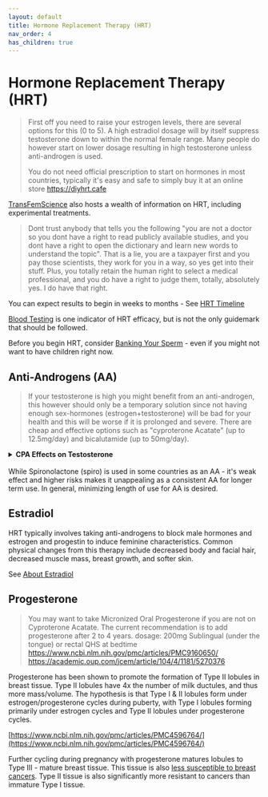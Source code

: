 ```yaml
---
layout: default
title: Hormone Replacement Therapy (HRT)
nav_order: 4
has_children: true
---
```


# Hormone Replacement Therapy (HRT)

> First off you need to raise your estrogen levels, there are several options for this (0 to 5). A high 
estradiol dosage will by itself suppress testosterone down to within the normal female range. Many 
people do however start on lower dosage resulting in high testosterone unless anti-androgen is used. 
>
> You do not need official prescription to start on hormones in most countries, typically it's easy and safe 
to simply buy it at an online store https://diyhrt.cafe

[TransFemScience](https://transfemscience.org/articles/) also hosts a wealth of information on HRT, including experimental treatments.

> Dont trust anybody that tells you the following "you are not a doctor so you dont have a right to read publicly available studies, and you dont have a right to open the dictionary and learn new words to understand the topic". That is a lie, you are a taxpayer first and you pay those scientists, they work for you in a way, so yes get into their stuff. Plus, you totally retain the human right to select a medical professional, and you do have a right to judge them, totally, absolutely yes. I do have that right.

You can expect results to begin in weeks to months - See [HRT Timeline](TIMELINE)

[Blood Testing](TESTING) is one indicator of HRT efficacy, but is not the only guidemark that should be followed.

Before you begin HRT, consider [Banking Your Sperm](BANKING) - even if you might not want to have children right now.

## Anti-Androgens (AA)
> If your testosterone is high you might benefit from an anti-androgen, this however should only be a 
temporary solution since not having enough sex-hormones (estrogen+testosterone) will be bad for your 
health and this will be worse if it is prolonged and severe. There are cheap and effective options such as
"cyproterone Acatate" (up to 12.5mg/day) and bicalutamide (up to 50mg/day).

<details>
<summary><b>CPA Effects on Testosterone</font></b></summary>

![](../media/cyproterone_acetate_1.png)

</details>

<br>
While Spironolactone (spiro) is used in some countries as an AA - it's weak effect and higher risks makes it unappealing as a consistent AA for longer term use. In general, minimizing length of use for AA is desired.

## Estradiol

HRT typically involves taking anti-androgens to block male hormones and estrogen and progestin to induce feminine characteristics. Common physical changes from this therapy include decreased body and facial hair, decreased muscle mass, breast growth, and softer skin.

See [About Estradiol](ESTRADIOL)

## Progesterone
> You may want to take Micronized Oral Progesterone if you are not on Cyproterone Acatate. The 
current recommendation is to add progesterone after 2 to 4 years.
dosage: 200mg Sublingual (under the tongue) or rectal QHS at bedtime
https://www.ncbi.nlm.nih.gov/pmc/articles/PMC9160650/
https://academic.oup.com/jcem/article/104/4/1181/5270376

Progesterone has been shown to promote the formation of Type II lobules in breast tissue. Type II lobules have 4x the number of milk ductules, and thus more mass/volume. The hypothesis is that Type I & II lobules form under estrogen/progesterone cycles during puberty, with Type I lobules forming primarily under estrogen cycles and Type II lobules under progesterone cycles.

[https://www.ncbi.nlm.nih.gov/pmc/articles/PMC4596764/](https://www.ncbi.nlm.nih.gov/pmc/articles/PMC4596764/)

Further cycling during pregnancy with progesterone matures lobules to Type III - mature breast tissue. This tissue is also [less susceptible to breast cancers](https://www.bcpinstitute.org/brochure---reproductive-risks.html#:~:text=Type%201%2C%202%20%26%203%20lobules%20are%20differentiated,female%20hormones%2C%20estrogen%20and%20progesterone%2C%20during%20menstrual%20cycles.). Type II tissue is also significantly more resistant to cancers than immature Type I tissue.
